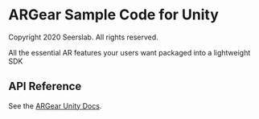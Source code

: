 ARGear Sample Code for Unity
======================
Copyright 2020 Seerslab. All rights reserved.

All the essential AR features your users want packaged into a lightweight SDK

## API Reference

See the [ARGear Unity Docs](//docs.argear.io/unity/1.-configuration-settings).
